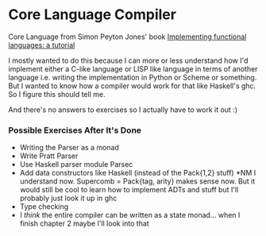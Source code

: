# Core Language Compiler

Core Language from Simon Peyton Jones' book [Implementing functional languages: a tutorial](http://research.microsoft.com/en-us/um/people/simonpj/papers/pj-lester-book/)

I mostly wanted to do this because I can more or less understand how I'd implement either a C-like language or LISP like language in terms of another language i.e. writing the implementation in Python or Scheme or something. But I wanted to know how a compiler would work for that like Haskell's ghc. So I figure this should tell me.

And there's no answers to exercises so I actually have to work it out :)

### Possible Exercises After It's Done

* Writing the Parser as a monad
* Write Pratt Parser
* Use Haskell parser module Parsec
* Add data constructors like Haskell (instead of the Pack{1,2} stuff) \*NM I understand now. Supercomb = Pack{tag, arity} makes sense now. But it would still be cool to learn how to implement ADTs and stuff but I'll probably just look it up in ghc
* Type checking
* I *think* the entire compiler can be written as a state monad... when I finish chapter 2 maybe I'll look into that
